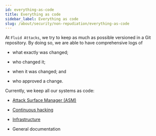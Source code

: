 ```yaml
---
id: everything-as-code
title: Everything as code
sidebar_label: Everything as code
slug: /about/security/non-repudiation/everything-as-code
---
```


At `Fluid Attacks`,
we try to keep as much as possible
versioned in a Git repository.
By doing so,
we are able to have comprehensive logs of

- what exactly was changed;

- who changed it;

- when it was changed; and

- who approved a change.

Currently,
we keep all our systems as code:

- [Attack Surface Manager (ASM)](https://gitlab.com/fluidattacks/product/-/commits/master)

- [Continuous hacking](https://fluidattacks.com/services/continuous-hacking/)

- [Infrastructure](https://fluidattacks.com/about/security/#IAC)

- General documentation
